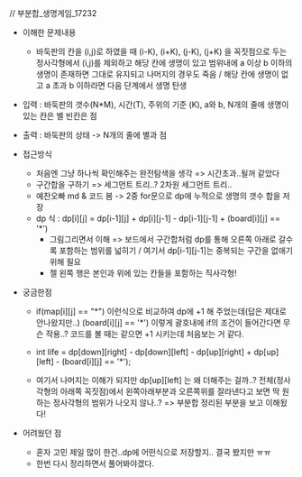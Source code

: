 // 부분합_생명게임_17232

- 이해한 문제내용
	- 바둑판의 칸을 (i,j)로 하였을 때 (i-K), (i+K), (j-K), (j+K) 을 꼭짓점으로 두는 정사각형에서 (i,j)를 제외하고 해당 칸에 생명이 있고 범위내에 a 이상 b 이하의 생명이 존재하면 그대로 유지되고 나머지의 경우도 죽음 / 해당 칸에 생명이 없고 a 초과 b 이하라면 다음 단계에서 생명 탄생

- 입력 : 바둑판의 갯수(N*M), 시간(T), 주위의 기준 (K), a와 b, N개의 줄에 생명이 있는 칸은 별 빈칸은 점
- 출력 : 바둑판의 상태 -> N개의 줄에 별과 점


- 접근방식
	- 처음엔 그냥 하나씩 확인해주는 완전탐색을 생각 => 시간초과..될꺼 같았다
	- 구간합을 구하기 => 세그먼트 트리..? 2차원 세그먼트 트리.. 
	- 예찬오빠 md & 코드 봄 -> 2중 for문으로 dp에 누적으로 생명의 갯수 합을 저장
	- dp 식 : dp[i][j] = dp[i-1][j] + dp[i][j-1] - dp[i-1][j-1] + (board[i][j] == '*')
		- 그림그리면서 이해 => 보드에서 구간합처럼 dp를 통해 오른쪽 아래로 갈수록 포함하는 범위를 넓히기 / 여기서 dp[i-1][j-1]는 중복되는 구간을 없애기 위해 필요 
		- 젤 왼쪽 행은 본인과 위에 있는 칸들을 포함하는 직사각형! 

- 궁금한점
	- if(map[i][j] == "*") 이런식으로 비교하여 dp에 +1 해 주었는데(답은 제대로 안나왔지만..) (board[i][j] == '\*') 이렇게 괄호내에 if의 조건이 들어간다면 무슨 작용..? 코드를 볼 때는 같으면 +1 시키는데 처음보는 거 같다.
	
	- int life = dp[down][right] - dp[down][left] - dp[up][right] + dp[up][left] - (board[i][j] == '*');
	- 여기서 나머지는 이해가 되지만 dp[up][left] 는 왜 더해주는 걸까..? 전체(정사각형의 아래쪽 꼭짓점)에서 왼쪽아래부분과 오른쪽위를 잘라낸다고 보면 딱 원하는 정사각형의 범위가 나오지 않나..?  => 부분합 정리된 부분을 보고 이해됬다!
	
- 어려웠던 점
	- 혼자 고민 제일 많이 한건..dp에 어떤식으로 저장할지.. 결국 봤지만 ㅠㅠ
	- 한번 다시 정리하면서 풀어봐야겠다.
